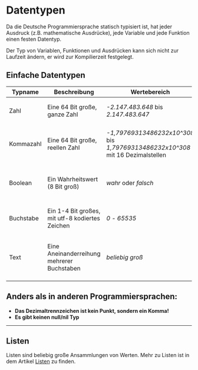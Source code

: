 # Datentypen

Da die Deutsche Programmiersprache statisch typisiert ist, hat jeder Ausdruck (z.B. mathematische Ausdrücke), jede Variable und jede Funktion einen festen Datentyp.

Der Typ von Variablen, Funktionen und Ausdrücken kann sich nicht zur Laufzeit ändern, er wird zur Kompilierzeit festgelegt.

## Einfache Datentypen

| Typname | Beschreibung | Wertebereich | Literal | Beispiel |
| ------- | ------------ | ------------ | ------- | -------- |
| Zahl | Eine 64 Bit große, ganze Zahl | *-2.147.483.648* bis *2.147.483.647* | Eine Abfolge von Ziffern, z.B. 42 | `Die Zahl x ist 69.`, <br>`1 plus -7` |
| Kommazahl | Eine 64 Bit große, reellen Zahl |*-1,79769313486232x10^308* bis <br>*1,79769313486232x10^308* mit 16 Dezimalstellen | Ein Zahlenliteral mit Nachkommastellen, z.B. 3,1415 | `Die Kommazahl x ist 6,5.`, <br>`2 durch 0,5` | |
| Boolean | Ein Wahrheitswert (8 Bit groß) | *wahr* oder *falsch* | *wahr* oder *falsch* | `Der Boolean x ist wahr.`, <br>`1 plus 1 gleich 2` |
| Buchstabe | Ein 1-4 Bit großes, mit utf-8 kodiertes Zeichen | *0* - *65535* | Ein utf8 Zeichen zwischen einfachen Anführungszeichen, z.B. 'a' oder '\n' | `Der Buchstabe x ist 'd'.` |
| Text | Eine Aneinanderreihung mehrerer Buchstaben | *beliebig groß* | Beliebig viele Buchstaben zwischen <br>(englischen) Anführungszeichen, z.B. "Hallo\n" | `Der Text x ist "abc".`, <br>`"Hallo" verkettet mit " du da"` |

## **Anders als in anderen Programmiersprachen:**

* **Das Dezimaltrennzeichen ist kein Punkt, sondern ein Komma!**
* **Es gibt keinen null/nil Typ**
***

## Listen

Listen sind beliebig große Ansammlungen von Werten.
Mehr zu Listen ist in dem Artikel [Listen](?p=Programmierung/Listen) zu finden.